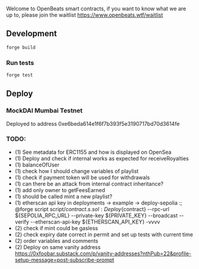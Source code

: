 Welcome to OpenBeats smart contracts, if you want to know what we are up to, please join the waitlist https://www.openbeats.wtf/waitlist
## Development

```sh
forge build
```

### Run tests

```sh
forge test
```

## Deploy

### MockDAI Mumbai Testnet

Deployed to address 0xe6beda614e1f6f7b393f5e3190717bd70d3614fe  

### TODO:

- (1) See metadata for ERC1155 and how is displayed on OpenSea
- (1) Deploy and check if internal works as expected for receiveRoyalties
- (1) balanceOfUser
- (1) check how I should change variables of playlist
- (1) check if payment token will be used for withdrawals
- (1) can there be an attack from internal contract inheritance?
- (1) add only owner to getFeesEarned
- (1) should be called mint a new playlist?
- (1) etherscan api key in deployments -> example -> deploy-sepolia :; @forge script script/${contract}.s.sol:Deploy${contract} --rpc-url ${SEPOLIA_RPC_URL}  --private-key ${PRIVATE_KEY} --broadcast --verify --etherscan-api-key ${ETHERSCAN_API_KEY}  -vvvv
- (2) check if mint could be gasless
- (2) check expiry date correct in permit and set up tests with current time
- (2) order variables and comments
- (2) Deploy on same vanity address https://0xfoobar.substack.com/p/vanity-addresses?nthPub=22&profile-setup-message=post-subscribe-prompt
